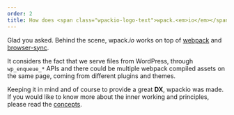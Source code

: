 ```yaml
---
order: 2
title: How does <span class="wpackio-logo-text">wpack.<em>io</em></span> work?
---
```


Glad you asked. Behind the scene,
<span class="wpackio-logo-text">wpack.<em>io</em></span> works on top of
[webpack](https://webpack.js.org) and [browser-sync](https://browsersync.io/).

It considers the fact that we serve files from WordPress, through `wp_enqueue_*`
APIs and there could be multiple webpack compiled assets on the same page,
coming from different plugins and themes.

Keeping it in mind and of course to provide a great **DX**, wpackio was made. If
you would like to know more about the inner working and principles, please read
the [concepts](/concepts/).
